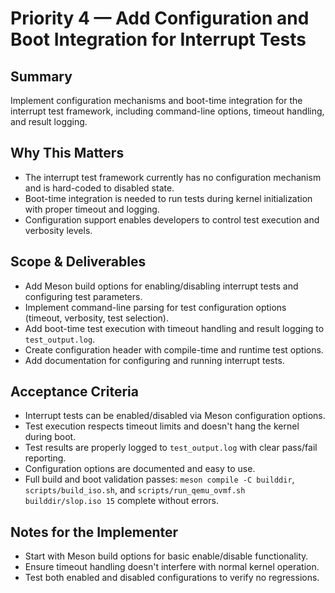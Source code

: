 # Priority 4 — Add Configuration and Boot Integration for Interrupt Tests

## Summary
Implement configuration mechanisms and boot-time integration for the interrupt test framework, including command-line options, timeout handling, and result logging.

## Why This Matters
- The interrupt test framework currently has no configuration mechanism and is hard-coded to disabled state.
- Boot-time integration is needed to run tests during kernel initialization with proper timeout and logging.
- Configuration support enables developers to control test execution and verbosity levels.

## Scope & Deliverables
- Add Meson build options for enabling/disabling interrupt tests and configuring test parameters.
- Implement command-line parsing for test configuration options (timeout, verbosity, test selection).
- Add boot-time test execution with timeout handling and result logging to `test_output.log`.
- Create configuration header with compile-time and runtime test options.
- Add documentation for configuring and running interrupt tests.

## Acceptance Criteria
- Interrupt tests can be enabled/disabled via Meson configuration options.
- Test execution respects timeout limits and doesn't hang the kernel during boot.
- Test results are properly logged to `test_output.log` with clear pass/fail reporting.
- Configuration options are documented and easy to use.
- Full build and boot validation passes: `meson compile -C builddir`, `scripts/build_iso.sh`, and `scripts/run_qemu_ovmf.sh builddir/slop.iso 15` complete without errors.

## Notes for the Implementer
- Start with Meson build options for basic enable/disable functionality.
- Ensure timeout handling doesn't interfere with normal kernel operation.
- Test both enabled and disabled configurations to verify no regressions.
